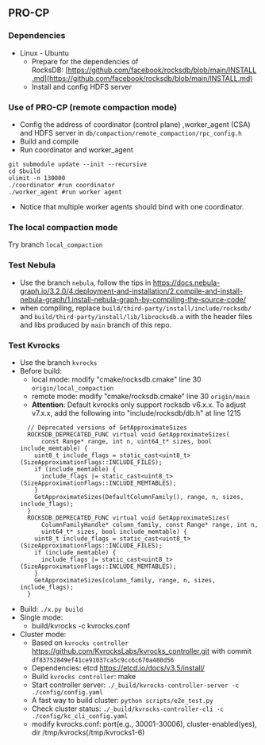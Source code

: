 ## **PRO-CP**

### **Dependencies**

- Linux - Ubuntu
    - Prepare for the dependencies of RocksDB: [https://github.com/facebook/rocksdb/blob/main/INSTALL.md](https://github.com/facebook/rocksdb/blob/main/INSTALL.md)
    - Install and config HDFS server

### **Use of PRO-CP (remote compaction mode)**

- Config the address of coordinator (control plane) ,worker_agent (CSA) and HDFS server in `db/compaction/remote_compaction/rpc_config.h`
- Build and compile
- Run coordinator and worker_agent

```shell
git submodule update --init --recursive
cd $build
ulimit -n 130000
./coordinator #run coordinator
./worker_agent #run worker agent
```

- Notice that multiple worker agents should bind with one coordinator.
### **The local compaction mode**
Try branch ```local_compaction```


### Test Nebula
- Use the branch ```nebula```, follow the tips in https://docs.nebula-graph.io/3.2.0/4.deployment-and-installation/2.compile-and-install-nebula-graph/1.install-nebula-graph-by-compiling-the-source-code/ 
- when compiling, replace ```build/third-party/install/include/rocksdb/``` and ```build/third-party/install/lib/librocksdb.a``` with the header files and libs produced by ```main``` branch of this repo.

### Test Kvrocks
- Use the branch ```kvrocks```
- Before build:
    - local mode: modify "cmake/rocksdb.cmake" line 30 ```origin/local_compaction```
    - remote mode: modify "cmake/rocksdb.cmake" line 30 ```origin/main```
    - **Attention**: Default kvrocks only support rocksdb v6.x.x. To adjust v7.x.x, add the following into "include/rocksdb/db.h" at line 1215
    ```
      // Deprecated versions of GetApproximateSizes
      ROCKSDB_DEPRECATED_FUNC virtual void GetApproximateSizes(
          const Range* range, int n, uint64_t* sizes, bool include_memtable) {
        uint8_t include_flags = static_cast<uint8_t>(SizeApproximationFlags::INCLUDE_FILES);
        if (include_memtable) {
          include_flags |= static_cast<uint8_t>(SizeApproximationFlags::INCLUDE_MEMTABLES);
        }
        GetApproximateSizes(DefaultColumnFamily(), range, n, sizes, include_flags);
      }
      ROCKSDB_DEPRECATED_FUNC virtual void GetApproximateSizes(
          ColumnFamilyHandle* column_family, const Range* range, int n,
          uint64_t* sizes, bool include_memtable) {
        uint8_t include_flags = static_cast<uint8_t>(SizeApproximationFlags::INCLUDE_FILES);
        if (include_memtable) {
          include_flags |= static_cast<uint8_t>(SizeApproximationFlags::INCLUDE_MEMTABLES);
        }
        GetApproximateSizes(column_family, range, n, sizes, include_flags);
      }
    ```
- Build: ```./x.py build```
- Single mode:
    - build/kvrocks -c kvrocks.conf 
- Cluster mode:
    - Based on ```kvrocks controller``` https://github.com/KvrocksLabs/kvrocks_controller.git with commit ```df83752849ef41ce91037ca5c9cc6c670a480d56```
    - Dependencies: etcd https://etcd.io/docs/v3.5/install/
    - Build ```kvrocks controller```: make
    - Start controller server: ```./_build/kvrocks-controller-server -c ./config/config.yaml```
    - A fast way to build cluster: ```python scripts/e2e_test.py```
    - Check cluster status: ```./_build/kvrocks-controller-cli -c ./config/kc_cli_config.yaml```
    - modify kvrocks.conf: port(e.g., 30001-30006), cluster-enabled(yes), dir /tmp/kvrocks(/tmp/kvrocks1-6)


